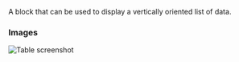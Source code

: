 A block that can be used to display a vertically oriented list of data.

### Images

![Table screenshot](https://gitlab.com/appsemble/appsemble/-/raw/0.32.1-test.3/config/assets/list.png)
